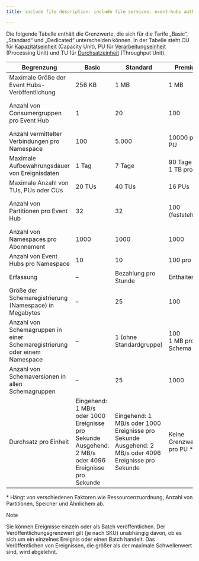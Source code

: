 ```yaml
---
title: include file description: include file services: event-hubs author: spelluru ms.service: event-hubs ms.topic: include ms.date: 05/25/2021 ms.author: spelluru ms.custom: "include file","fasttrack-edit","iot","event-hubs"

---
```


Die folgende Tabelle enthält die Grenzwerte, die sich für die Tarife „Basic“, „Standard“ und „Dedicated“ unterscheiden können. In der Tabelle steht CU für [Kapazitätseinheit](../event-hubs-dedicated-overview.md) (Capacity Unit), PU für [Verarbeitungseinheit](../event-hubs-scalability.md#processing-units) (Processing Unit) und TU für [Durchsatzeinheit](../event-hubs-scalability.md#throughput-units) (Throughput Unit). 

| Begrenzung | Basic | Standard | Premium |  Dediziert |
| ----- | ----- | -------- | -------- | --------- | 
| Maximale Größe der Event Hubs-Veröffentlichung | 256 KB | 1 MB | 1 MB |  1 MB |
| Anzahl von Consumergruppen pro Event Hub | 1 | 20 | 100 | 1000<br/>Kein Grenzwert pro CU  |
| Anzahl vermittelter Verbindungen pro Namespace | 100 | 5\.000 | 10000 pro PU | 100000 pro CU |
| Maximale Aufbewahrungsdauer von Ereignisdaten | 1 Tag | 7 Tage | 90 Tage<br/>1 TB pro PU | 90 Tage<br/>10 TB pro CU |
| Maximale Anzahl von TUs, PUs oder CUs |20 TUs | 40 TUs | 16 PUs | 20 CUs |
| Anzahl von Partitionen pro Event Hub | 32 | 32 | 100 (feststehend) | 1\.024 pro Event Hub<br/> 2000 pro CU |
| Anzahl von Namespaces pro Abonnement | 1000 | 1000 | 1000 | 1000 (50 pro CU) |
| Anzahl von Event Hubs pro Namespace | 10 | 10 | 100 pro PU | 1000 |
| Erfassung | – | Bezahlung pro Stunde | Enthalten | Enthalten |
| Größe der Schemaregistrierung (Namespace) in Megabytes | – | 25 | 100 | 1024 |
| Anzahl von Schemagruppen in einer Schemaregistrierung oder einem Namespace | – | 1 (ohne Standardgruppe) | 100 <br/>1 MB pro Schema | 1000<br/>1 MB pro Schema |
| Anzahl von Schemaversionen in allen Schemagruppen | – | 25 | 1000 | 10000 |
| Durchsatz pro Einheit | Eingehend: 1 MB/s oder 1000 Ereignisse pro Sekunde<br/>Ausgehend: 2 MB/s oder 4096 Ereignisse pro Sekunde | Eingehend: 1 MB/s oder 1000 Ereignisse pro Sekunde<br/>Ausgehend: 2 MB/s oder 4096 Ereignisse pro Sekunde | Keine Grenzwerte pro PU * | Keine Grenzwerte pro CU * |

\* Hängt von verschiedenen Faktoren wie Ressourcenzuordnung, Anzahl von Partitionen, Speicher und Ähnlichem ab. 
 

> [!NOTE]
> Sie können Ereignisse einzeln oder als Batch veröffentlichen. Der Veröffentlichungsgrenzwert gilt (je nach SKU) unabhängig davon, ob es sich um ein einzelnes Ereignis oder einen Batch handelt. Das Veröffentlichen von Ereignissen, die größer als der maximale Schwellenwert sind, wird abgelehnt.

